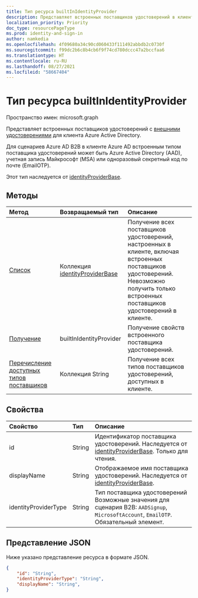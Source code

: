 ```yaml
---
title: Тип ресурса builtInIdentityProvider
description: Представляет встроенных поставщиков удостоверений в клиенте Azure Active Directory.
localization_priority: Priority
doc_type: resourcePageType
ms.prod: identity-and-sign-in
author: namkedia
ms.openlocfilehash: 4f09680a34c90cd060433f111492abbdb2c0730f
ms.sourcegitcommit: f99dc2b6c8b4cb6f9f74cd780dccc47a2bccfaa6
ms.translationtype: HT
ms.contentlocale: ru-RU
ms.lasthandoff: 08/27/2021
ms.locfileid: "58667404"
---
```

# <a name="builtinidentityprovider-resource-type"></a>Тип ресурса builtInIdentityProvider
Пространство имен: microsoft.graph

Представляет встроенных поставщиков удостоверений с [внешними удостоверениями](/azure/active-directory/external-identities/) для клиента Azure Active Directory.

Для сценариев Azure AD B2B в клиенте Azure AD встроенным типом поставщика удостоверений может быть Azure Active Directory (AAD), учетная запись Майкрософт (MSA) или одноразовый секретный код по почте (EmailOTP).

Этот тип наследуется от [identityProviderBase](../resources/identityproviderbase.md).

## <a name="methods"></a>Методы

| Метод       | Возвращаемый тип  |Описание|
|:---------------|:--------|:----------|
|[Список](../api/identitycontainer-list-identityproviders.md)|Коллекция [identityProviderBase](../resources/identityproviderbase.md)|Получение всех поставщиков удостоверений, настроенных в клиенте, включая встроенных поставщиков удостоверений. Невозможно получить только встроенных поставщиков удостоверений в клиенте.|
|[Получение](../api/identityproviderbase-get.md) |builtInIdentityProvider|Получение свойств встроенного поставщика удостоверений.|
|[Перечисление доступных типов поставщиков](../api/identityproviderbase-availableprovidertypes.md)|Коллекция String|Получение всех типов поставщиков удостоверений, доступных в клиенте.|

## <a name="properties"></a>Свойства

|Свойство|Тип|Описание|
|:---------------|:--------|:----------|
|id|String|Идентификатор поставщика удостоверений. Наследуется от [identityProviderBase](../resources/identityproviderbase.md). Только для чтения.|
|displayName|String|Отображаемое имя поставщика удостоверений. Наследуется от [identityProviderBase](../resources/identityproviderbase.md).|
|identityProviderType|String|Тип поставщика удостоверений Возможные значения для сценария B2B: `AADSignup`, `MicrosoftAccount`, `EmailOTP`. Обязательный элемент.|

## <a name="json-representation"></a>Представление JSON

Ниже указано представление ресурса в формате JSON.

<!-- {
  "blockType": "resource",
  "@odata.type": "microsoft.graph.builtInIdentityProvider"
} -->

```json
{
    "id": "String",
    "identityProviderType": "String",
    "displayName": "String",
}
```

<!-- uuid: 8fcb5dbc-d5aa-4681-8e31-b001d5168d79
2021-03-30 14:57:30 UTC -->
<!--
{
  "type": "#page.annotation",
 "description": "builtinIdentityProvider",
  "keywords": "",
  "section": "documentation",
  "tocPath": "",
  "suppressions": []
}
-->
